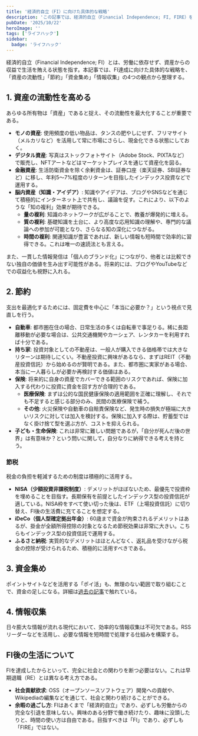 ```yaml
---
title: '経済的自立（FI）に向けた具体的な戦略'
description: 'この記事では、経済的自立（Financial Independence; FI, FIRE）を達成するための具体的な戦略を紹介します。資産の流動性を高める方法、節約術、資金集めのアイデア、効率的な情報収集の方法など、4つの観点からFI達成に向けた実践的なアプローチを解説します。これらの戦略を通じて、労働に依存しない生活を目指す方々に役立つ情報を提供します。'
pubDate: '2025/10/22'
heroImage: ''
tags: ['ライフハック']
sidebar:
  badge: 'ライフハック'
---
```


経済的自立（Financial Independence; FI）とは、労働に依存せず、資産からの収益で生活を賄える状態を指す。本記事では、FI達成に向けた具体的な戦略を、「資産の流動性」「節約」「資金集め」「情報収集」の4つの観点から整理する。

## 1. 資産の流動性を高める

あらゆる所有物は「資産」であると捉え、その流動性を最大化することが重要である。

- **モノの資産**: 使用頻度の低い物品は、タンスの肥やしにせず、フリマサイト（メルカリなど）を活用して常に市場にさらし、現金化できる状態にしておく。
- **デジタル資産**: 写真はストックフォトサイト（Adobe Stock、PIXTAなど）で販売し、NFTアートなどはマーケットプレイスを通じて資産化を図る。
- **金融資産**: 生活防衛資金を除く余剰資金は、証券口座（楽天証券、SBI証券など）に移し、年利5〜7%程度のリターンを目指したインデックス投資などで運用する。
- **脳内資産（知識・アイデア）**: 知識やアイデアは、ブログやSNSなどを通じて積極的にインターネット上で共有し、議論を促す。これにより、以下のような「知の複利」効果が期待できる。
    - **量の複利**: 知識のネットワークが広がることで、教養が爆発的に増える。
    - **質の複利**: 基礎知識を土台に、より高度な応用知識の理解や、専門的な議論への参加が可能となり、さらなる知の深化につながる。
    - **時間の複利**: 関連知識が豊富であれば、新しい情報も短時間で効率的に習得できる。これは唯一の速読法とも言える。

また、一貫した情報発信は「個人のブランド化」につながり、他者とは比較できない独自の価値を生み出す可能性がある。将来的には、ブログやYouTubeなどでの収益化も視野に入れる。

## 2. 節約

支出を最適化するためには、固定費を中心に「本当に必要か？」という視点で見直しを行う。

- **自動車**: 都市圏在住の場合、日常生活の多くは自転車で事足りる。稀に長距離移動が必要な場合は、公共交通機関やカーシェア、レンタカーを利用すれば十分である。
- **持ち家**: 投資対象としての不動産は、一般人が購入できる価格帯では大きなリターンは期待しにくい。不動産投資に興味があるなら、まずはREIT（不動産投資信託）から始めるのが賢明である。また、都市圏に実家がある場合、本当に一人暮らしが必要か再検討する価値はある。
- **保険**: 将来的に自身の資産でカバーできる範囲のリスクであれば、保険に加入する代わりに投資に資金を回す方が合理的である。
    - **医療保険**: まずは公的な国民健康保険の適用範囲を正確に理解し、それでも不足すると感じる部分のみ、民間の医療保険で補う。
    - **その他**: 火災保険や自動車の自賠責保険など、発生時の損失が極端に大きいリスクに対しては加入を検討する。保険に加入する際は、貯蓄型ではなく掛け捨て型を選ぶ方が、コストを抑えられる。
- **子ども・生命保険**: これは非常に難しい問題であるが，「自分が死んだ後の世界」は有意味か？という問いに関して，自分なりに納得できる考えを持とう。

### 節税

税金の負担を軽減するための制度は積極的に活用する。

- **NISA（少額投資非課税制度）**: デメリットがほぼないため、最優先で投資枠を埋めることを目指す。長期保有を前提としたインデックス型の投資信託が適している。NISA枠をすべて使い切った後は、ETF（上場投資信託）に切り替え、FI後の生活費に充てることを想定する。
- **iDeCo（個人型確定拠出年金）**: 60歳まで資金が拘束されるデメリットはあるが、掛金が全額所得控除の対象となるため節税効果は非常に大きい。こちらもインデックス型の投資信託で運用する。
- **ふるさと納税**: 実質的なデメリットはほとんどなく、返礼品を受けながら税金の控除が受けられるため、積極的に活用すべきである。

## 3. 資金集め

ポイントサイトなどを活用する「ポイ活」も、無理のない範囲で取り組むことで、資金の足しになる。詳細は[過去の記事](https://weekend-thinker.com/blog/misc/4)で触れている。

## 4. 情報収集

日々膨大な情報が流れる現代において、効率的な情報収集は不可欠である。RSSリーダーなどを活用し、必要な情報を短時間で処理する仕組みを構築する。

## FI後の生活について

FIを達成したからといって、完全に社会との関わりを断つ必要はない。これは早期退職（RE）とは異なる考え方である。

- **社会貢献欲求**: OSS（オープンソースソフトウェア）開発への貢献や、Wikipediaの編集などを通じて、社会と関わり続けることができる。
- **余暇の過ごし方**: FIはあくまで「経済的自立」であり、必ずしも労働からの完全な引退を意味しない。興味のある分野で働き続けたり、趣味に没頭したりと、時間の使い方は自由である。目指すべきは「FI」であり、必ずしも「FIRE」ではない。